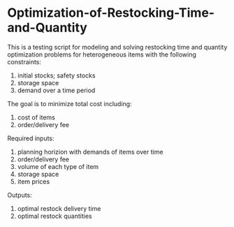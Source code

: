 # Optimization-of-Restocking-Time-and-Quantity

This is a testing script for modeling and solving restocking time and quantity optimization problems for heterogeneous items with the following constraints:
1. initial stocks; safety stocks
2. storage space
3. demand over a time period

The goal is to minimize total cost including:
1. cost of items
2. order/delivery fee

Required inputs:
1. planning horizion with demands of items over time
2. order/delivery fee
3. volume of each type of item
4. storage space
5. item prices

Outputs:
1. optimal restock delivery time
2. optimal restock quantities
